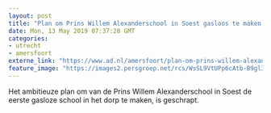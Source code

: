 ```yaml
---
layout: post
title: "Plan om Prins Willem Alexanderschool in Soest gasloos te maken geschrapt"
date: Mon, 13 May 2019 07:37:28 GMT
categories: 
- utrecht 
- amersfoort 
externe_link: "https://www.ad.nl/amersfoort/plan-om-prins-willem-alexanderschool-in-soest-gasloos-te-maken-geschrapt~a9574bb5/"
feature_image: "https://images2.persgroep.net/rcs/WsSL9VtUPp6cAtb-B9gl35BCG0U/diocontent/148203541/_fitwidth/400/?appId=21791a8992982cd8da851550a453bd7f&quality=0.7"
---
```


Het ambitieuze plan om van de Prins Willem Alexanderschool in Soest de eerste gasloze school in het dorp te maken, is geschrapt.
